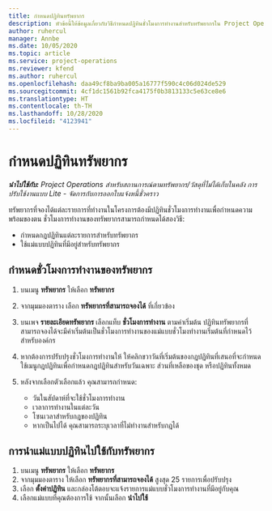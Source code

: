 ```yaml
---
title: กำหนดปฏิทินทรัพยากร
description: หัวข้อนี้ให้ข้อมูลเกี่ยวกับวิธีกำหนดปฏิทินชั่วโมงการทำงานสำหรับทรัพยากรใน Project Operations
author: ruhercul
manager: Annbe
ms.date: 10/05/2020
ms.topic: article
ms.service: project-operations
ms.reviewer: kfend
ms.author: ruhercul
ms.openlocfilehash: daa49cf8ba9ba005a16777f590c4c06d024de529
ms.sourcegitcommit: 4cf1dc1561b92fca4175f0b3813133c5e63ce8e6
ms.translationtype: HT
ms.contentlocale: th-TH
ms.lasthandoff: 10/28/2020
ms.locfileid: "4123941"
---
```

# <a name="define-resource-calendars"></a>กำหนดปฏิทินทรัพยากร

_**นำไปใช้กับ:** Project Operations สำหรับสถานการณ์ตามทรัพยากร/วัสดุที่ไม่ได้เก็บในคลัง การปรับใช้งานแบบ Lite - จัดการกับการออกใบแจ้งหนี้ชั่วคราว_

ทรัพยากรที่จองได้แต่ละรายการที่ทำงานในโครงการต้องมีปฏิทินชั่วโมงการทำงานเพื่อกำหนดความพร้อมของตน ชั่วโมงการทำงานของทรัพยากรสามารถกำหนดได้สองวิธี: 

   - กำหนดกฎปฏิทินแต่ละรายการสำหรับทรัพยากร
   - ใช้แม่แบบปฏิทินที่มีอยู่สำหรับทรัพยากร

## <a name="define-a-resources-working-hours"></a>กำหนดชั่วโมงการทำงานของทรัพยากร

1. บนเมนู **ทรัพยากร** ให้เลือก **ทรัพยากร**
2. จากมุมมองตาราง เลือก **ทรัพยากรที่สามารถจองได้** ที่เกี่ยวข้อง
3. บนเพจ **รายละเอียดทรัพยากร** เลือกแท็บ **ชั่วโมงการทำงาน** ตามค่าเริ่มต้น ปฏิทินทรัพยากรที่สามารถจองได้จะมีค่าเริ่มต้นเป็นชั่วโมงการทำงานของแม่แบบชั่วโมงทำงานเริ่มต้นที่กำหนดไว้สำหรับองค์กร
4. หากต้องการปรับปรุงชั่วโมงการทำงานให้ ให้คลิกขวาวันที่เริ่มต้นของกฎปฏิทินที่เสนอที่จะกำหนด ใช้เมนูกฎปฏิทินเพื่อกำหนดกฎปฏิทินสำหรับวันเฉพาะ ส่วนที่เหลือของชุด หรือปฏิทินทั้งหมด
5. หลังจากเลือกตัวเลือกแล้ว คุณสามารถกำหนด:

    - วันในสัปดาห์ที่จะใช้ชั่วโมงการทำงาน
    - เวลาการทำงานในแต่ละวัน
    - โซนเวลาสำหรับกฎของปฏิทิน
    - หากเป็นไปได้ คุณสามารถระบุเวลาที่ไม่ทำงานสำหรับกฎได้

## <a name="applying-a-calendar-template-to-a-resource"></a>การนำแม่แบบปฏิทินไปใช้กับทรัพยากร

1. บนเมนู **ทรัพยากร** ให้เลือก **ทรัพยากร**
2. จากมุมมองตาราง ให้เลือก **ทรัพยากรที่สามารถจองได้** สูงสุด 25 รายการเพื่อปรับปรุง
3. เลือก **ตั้งค่าปฏิทิน** และกล่องโต้ตอบจะแจ้งรายการแม่แบบชั่วโมงการทำงานที่มีอยู่กับคุณ
4. เลือกแม่แบบที่คุณต้องการใช้ จากนั้นเลือก **นำไปใช้**
